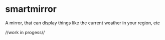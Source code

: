 # smartmirror
A mirror, that can display things like the current weather in your region, etc

//work in progess//
      